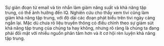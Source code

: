
Sự gián đoạn từ email và tin nhắn làm giảm năng suất và khả năng tập trung, có thể ảnh hưởng đến IQ. Nghiên cứu cho thấy xem tivi cũng làm giảm khả năng tập trung, với độ dài các đoạn phát biểu trên tivi ngày càng ngắn lại. Mặc dù chưa rõ liệu truyền thông có điều chỉnh theo sự giảm sút khả năng tập trung của chúng ta hay không, nhưng rõ ràng là chúng ta đang phải đối mặt với nhiều nguồn phân tâm hơn và ít cơ hội rèn luyện khả năng tập trung.
